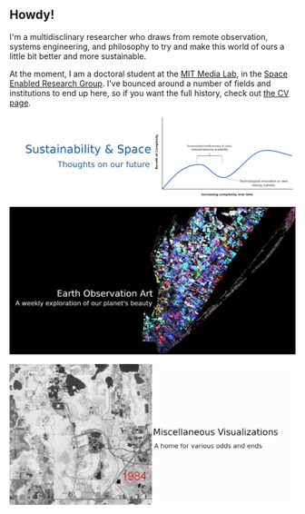 ## Howdy!

I'm a multidisclinary researcher who draws from remote observation, systems engineering, and philosophy to try and make this world of ours a little bit better and more sustainable.

At the moment, I am a doctoral student at the [MIT Media Lab](https://www.media.mit.edu/), in the [Space Enabled Research Group](https://www.media.mit.edu/groups/space-enabled/overview/). I've bounced around a number of fields and institutions to end up here, so if you want the full history, check out [the CV page](/docs/assets/resume.pdf).

[<img style="float: center;" width=800 src="/docs/assets/banner_space_sustainability.png">](space_sustainability.md)

[<img style="float: center;" width=800 src="/docs/assets/banner_eo_art.png">](eo_art.md)

[<img style="float: center;" width=800 src="/docs/assets/banner_misc_vis.png">](misc_vis.md)
